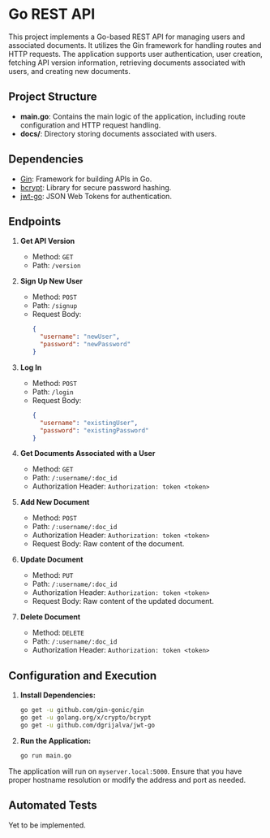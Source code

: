 # Go REST API

This project implements a Go-based REST API for managing users and associated documents. It utilizes the Gin framework for handling routes and HTTP requests. The application supports user authentication, user creation, fetching API version information, retrieving documents associated with users, and creating new documents.

## Project Structure

- **main.go**: Contains the main logic of the application, including route configuration and HTTP request handling.
- **docs/**: Directory storing documents associated with users.

## Dependencies

- [Gin](https://github.com/gin-gonic/gin): Framework for building APIs in Go.
- [bcrypt](https://golang.org/x/crypto/bcrypt): Library for secure password hashing.
- [jwt-go](https://github.com/dgrijalva/jwt-go): JSON Web Tokens for authentication.

## Endpoints

1. **Get API Version**
   - Method: `GET`
   - Path: `/version`

2. **Sign Up New User**
   - Method: `POST`
   - Path: `/signup`
   - Request Body:
     ```json
     {
       "username": "newUser",
       "password": "newPassword"
     }
     ```

3. **Log In**
   - Method: `POST`
   - Path: `/login`
   - Request Body:
     ```json
     {
       "username": "existingUser",
       "password": "existingPassword"
     }
     ```
   
4. **Get Documents Associated with a User**
   - Method: `GET`
   - Path: `/:username/:doc_id`
   - Authorization Header: `Authorization: token <token>`

5. **Add New Document**
   - Method: `POST`
   - Path: `/:username/:doc_id`
   - Authorization Header: `Authorization: token <token>`
   - Request Body: Raw content of the document.

6. **Update Document**
   - Method: `PUT`
   - Path: `/:username/:doc_id`
   - Authorization Header: `Authorization: token <token>`
   - Request Body: Raw content of the updated document.

7. **Delete Document**
   - Method: `DELETE`
   - Path: `/:username/:doc_id`
   - Authorization Header: `Authorization: token <token>`

## Configuration and Execution

1. **Install Dependencies:**
   ```bash
   go get -u github.com/gin-gonic/gin
   go get -u golang.org/x/crypto/bcrypt
   go get -u github.com/dgrijalva/jwt-go
   ```

2. **Run the Application:**
   ```bash
   go run main.go
   ```

The application will run on `myserver.local:5000`. Ensure that you have proper hostname resolution or modify the address and port as needed.

## Automated Tests

Yet to be implemented.